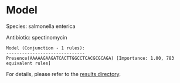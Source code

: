 
# Model

Species: salmonella enterica

Antibiotic: spectinomycin

```
Model (Conjunction - 1 rules):
------------------------------
Presence(AAAAAGAAGATCACTTGGCCTCACGCGCAGA) [Importance: 1.00, 783 equivalent rules]

```

For details, please refer to the [results directory](../../../../../results/scm_b/salmonella%20enterica/spectinomycin/repeat_4/).

